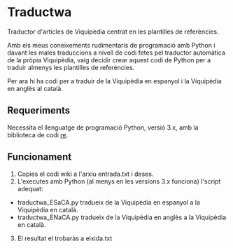 # Traductwa
Traductor d'articles de Viquipèdia centrat en les plantilles de referències.

Amb els meus coneixements rudimentaris de programació amb Python i davant les males traduccions a nivell de codi fetes pel traductor automàtica de la pròpia Viquipèdia, vaig decidir crear aquest codi de Python per a traduir almenys les plantilles de referències.

Per ara hi ha codi per a traduir de la Viquipèdia en espanyol i la Viquipèdia en anglès al català.

## Requeriments
Necessita el llenguatge de programació Python, versió 3.x, amb la biblioteca de codi [re](https://docs.python.org/3/library/re.html).

## Funcionament

  1. Copies el codi wiki a l'arxiu entrada.txt i deses. 
  2. L'executes amb Python (al menys en les versions 3.x funciona) l'script adequat:
 * traductwa_ESaCA.py tradueix de la Viquipèdia en espanyol a la Viquipèdia en català.
 * traductwa_ENaCA.py tradueix de la Viquipèdia en anglès a la Viquipèdia en català.
  3. El resultat el trobaràs a eixida.txt
